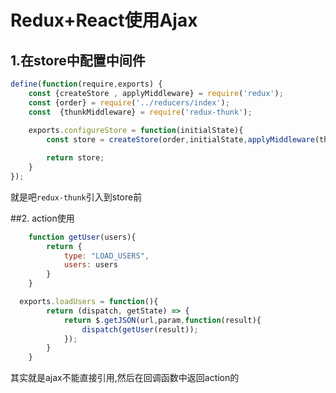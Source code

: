 # Redux+React使用Ajax

## 1.在store中配置中间件

```javascript
define(function(require,exports) {
    const {createStore , applyMiddleware} = require('redux');
    const {order} = require('../reducers/index');
    const  {thunkMiddleware} = require('redux-thunk');
    
    exports.configureStore = function(initialState){
        const store = createStore(order,initialState,applyMiddleware(thunkMiddleware));

        return store;
    }
});
```

就是吧`redux-thunk`引入到store前

##2. action使用

```javascript
    function getUser(users){
        return {
            type: "LOAD_USERS",
            users: users
        }
    }

  exports.loadUsers = function(){
        return (dispatch, getState) => {
            return $.getJSON(url,param,function(result){
                dispatch(getUser(result));
            });
        }
    }
```

其实就是ajax不能直接引用,然后在回调函数中返回action的



